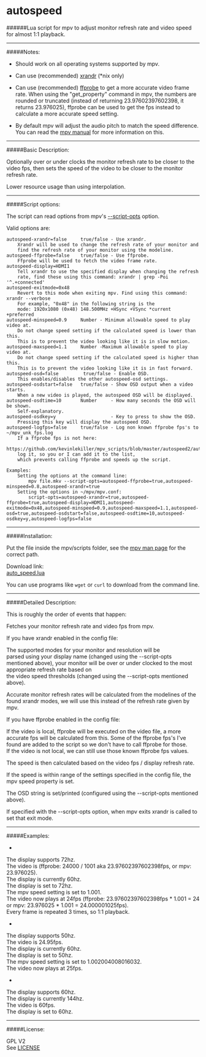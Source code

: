 # autospeed

######Lua script for mpv to adjust monitor refresh rate and video speed for almost 1:1 playback.

--------------

#####Notes:

* Should work on all operating systems supported by mpv.

* Can use (recommended) [xrandr](http://www.x.org/wiki/Projects/XRandR/) (*nix only)

* Can use (recommended) [ffprobe](https://www.ffmpeg.org/download.html) to get a more accurate video frame rate. When using the "get_property" command in mpv, the numbers are rounded or truncated (instead of returning 23.97602397602398, it returns 23.976025), 
ffprobe can be used to get the fps instead to calculate a more accurate speed setting.

* By default mpv will adjust the audio pitch to match the speed difference. You can read the [mpv manual](http://mpv.io/manual/master/#options-audio-pitch-correction) for more information on this.

--------------

#####Basic Description:

Optionally over or under clocks the monitor refresh rate to be closer to the video fps, then sets
the speed of the video to be closer to the monitor refresh rate.

Lower resource usage than using interpolation.

--------------

#####Script options:

The script can read options from mpv's [--script-opts](http://mpv.io/manual/master/#options-script-opts) option.

Valid options are:

    autospeed-xrandr=false     true/false - Use xrandr.
        Xrandr will be used to change the refresh rate of your monitor and
        find the refresh rate of your monitor using the modeline.
    autospeed-ffprobe=false    true/false - Use ffprobe.
        Ffprobe will be used to fetch the video frame rate.
    autospeed-display=HDMI1
        Tell xrandr to use the specified display when changing the refresh
        rate, find these using this command: xrandr | grep -Poi '^.+connected'
    autospeed-exitmode=0x48
        Revert to this mode when exiting mpv. Find using this command: xrandr --verbose
        For example, "0x48" in the following string is the
        mode: 1920x1080 (0x48) 148.500MHz +HSync +VSync *current +preferred
    autospeed-minspeed=0.9     Number - Minimum allowable speed to play video at.
        Do not change speed setting if the calculated speed is lower than this.
        This is to prevent the video looking like it is in slow motion.
    autospeed-maxspeed=1.1     Number -Maximum allowable speed to play video at.
        Do not change speed setting if the calculated speed is higher than this.
        This is to prevent the video looking like it is in fast forward.
    autospeed-osd=false         true/false - Enable OSD.
        This enables/disables the other autospeed-osd settings.
    autospeed-osdstart=false   true/false - Show OSD output when a video starts.
        When a new video is played, the autospeed OSD will be displayed.
    autospeed-osdtime=10       Number     - How many seconds the OSD will be shown.
        Self-explanatory.
    autospeed-osdkey=y                    - Key to press to show the OSD.
        Pressing this key will display the autospeed OSD.
    autospeed-logfps=false     true/false - Log non known ffprobe fps's to ~/mpv_unk_fps.log
        If a ffprobe fps is not here:
        https://github.com/kevinlekiller/mpv_scripts/blob/master/autospeed2/auto_speed.lua#L45,
        log it, so you or I can add it to the list,
        which prevents calling ffprobe and speeds up the script.
    
    Examples:
        Setting the options at the command line:
            mpv file.mkv --script-opts=autospeed-ffprobe=true,autospeed-minspeed=0.8,autospeed-xrandr=true
        Setting the options in ~/mpv/mpv.conf:
            script-opts=autospeed-xrandr=true,autospeed-ffprobe=true,autospeed-display=HDMI1,autospeed-exitmode=0x48,autospeed-minspeed=0.9,autospeed-maxspeed=1.1,autospeed-osd=true,autospeed-osdstart=false,autospeed-osdtime=10,autospeed-osdkey=y,autospeed-logfps=false

--------------

#####Installation:

Put the file inside the mpv/scripts folder, see the [mpv man page](https://github.com/mpv-player/mpv/blob/master/DOCS/man/mpv.rst#files) for the correct path.


Download link:  
[auto_speed.lua](https://raw.githubusercontent.com/kevinlekiller/mpv_scripts/master/autospeed2/auto_speed.lua)  

You can use programs like `wget` or `curl` to download from the command line.

--------------

#####Detailed Description:

This is roughly the order of events that happen:

Fetches your monitor refresh rate and video fps from mpv.

If you have xrandr enabled in the config file:

The supported modes for your monitor and resolution will be  
parsed using your display name (changed using the --script-opts mentioned above), your monitor will be over or under clocked to the most appropriate refresh rate based on  
the video speed thresholds (changed using the --script-opts mentioned above).

Accurate monitor refresh rates will be calculated from the modelines of the found xrandr modes, we
will use this instead of the refresh rate given by mpv.

If you have ffprobe enabled in the config file:

If the video is local, ffprobe will be executed on the video file, a more accurate fps will 
be calculated from this. Some of the ffprobe fps's I've found are added to the script so we
don't have to call ffprobe for those.  
If the video is not local, we can still use those known ffprobe fps values.

The speed is then calculated based on the video fps / display refresh rate.

If the speed is within range of the settings specified in the config file, the mpv speed property is set.

The OSD string is set/printed (configured using the --script-opts mentioned above).

If specified with the --script-opts option, when mpv exits xrandr is called to set that exit mode.

--------------

#####Examples:

* >
The display supports 72hz.  
The video is (ffprobe: 24000 / 1001 aka 23.97602397602398fps, or mpv: 23.976025).  
The display is currently 60hz.  
The display is set to 72hz.  
The mpv speed setting is set to 1.001.  
The video now plays at 24fps (ffprobe: 23.97602397602398fps * 1.001 = 24 or mpv: 23.976025 * 1.001 = 24.000001025fps).  
Every frame is repeated 3 times, so 1:1 playback.

* >  
The display supports 50hz.  
The video is 24.95fps.  
The display is currently 60hz.  
The display is set to 50hz.  
The mpv speed setting is set to 1.002004008016032.  
The video now plays at 25fps.  

* >  
The display supports 60hz.  
The display is currently 144hz.  
The video is 60fps.  
The display is set to 60hz.

--------------

#####License:

GPL V2  
See [LICENSE](https://github.com/kevinlekiller/mpv_scripts/blob/master/LICENSE)
